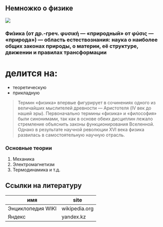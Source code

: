 ## Немножко о физике

[![](https://avatars.mds.yandex.net/i?id=efa73217eea73807aa67ea53d09f4d04-5220591-images-thumbs&n=13)](https://ru.wikipedia.org/wiki/%D0%A4%D0%B8%D0%B7%D0%B8%D0%BA%D0%B0)

### Фи́зика (от др.-греч. φυσική — «природный» от φύσις — «природа») — область естествознания: наука о наиболее общих законах природы, о материи, её структуре, движении и правилах трансформации

# делится на:

* теоретическую
* прикладную

> Термин «физика» впервые фигурирует в сочинениях
> одного из величайших мыслителей древности — 
> Аристотеля (IV век до нашей эры). Первоначально
> термины «физика» и «философия» были синонимами,
> так как в основе обеих дисциплин лежало 
> стремление объяснить законы функционирования
> Вселенной. 
> Однако в результате научной революции XVI века физика развилась в самостоятельную научную отрасль.

### Основные теории

1. Механика
2. Электромагнетизм
3. Термодинамика и т.д.

## Cсылки на литературу



| имя | site |
| ------ | ------ |
| Энциклопедия WIKI | wikipedia.org |
| Яндекс | yandex.kz |